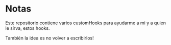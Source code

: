 # Notas

Este repositorio contiene varios customHooks para ayudarme a mi y a quien le sirva, estos hooks.

También la idea es no volver a escribirlos!
